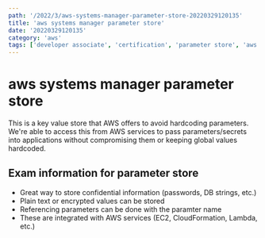 ```yaml
---
path: '/2022/3/aws-systems-manager-parameter-store-20220329120135'
title: 'aws systems manager parameter store'
date: '20220329120135'
category: 'aws'
tags: ['developer associate', 'certification', 'parameter store', 'aws systems manager', 'secrets']
---
```


# aws systems manager parameter store
This is a key value store that AWS offers to avoid hardcoding parameters. We're
able to access this from AWS services to pass parameters/secrets into applications
without compromising them or keeping global values hardcoded.

## Exam information for parameter store
* Great way to store confidential information (passwords, DB strings, etc.)
* Plain text or encrypted values can be stored
* Referencing parameters can be done with the paramter name
* These are integrated with AWS services (EC2, CloudFormation, Lambda, etc.)

